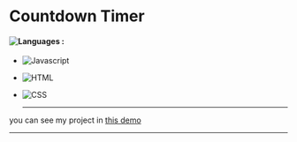 # Countdown Timer
#### ![Languages](https://img.shields.io/github/languages/count/zeynab-jalalian/Countdown-Timer) :
 - ![Javascript](https://img.shields.io/badge/javascript-yellow)
 - ![HTML](https://img.shields.io/badge/Html-orange)
 - ![CSS](https://img.shields.io/badge/Css-blue)
   
   ---
 you can see my project in [this demo](https://zeynab-jalalian.github.io/Countdown-Timer/)
  ___
